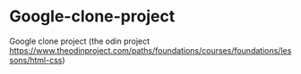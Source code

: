 # Google-clone-project
Google clone project (the odin project https://www.theodinproject.com/paths/foundations/courses/foundations/lessons/html-css)

